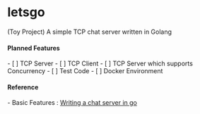 <h1>letsgo</h2>
(Toy Project) A simple TCP chat server written in Golang

<h4>Planned Features</h4>
- [ ] TCP Server
- [ ] TCP Client
- [ ] TCP Server which supports Concurrency
- [ ] Test Code
- [ ] Docker Environment

<h4>Reference</h4>
- Basic Features : <a href="https://medium.com/@nqbao/writing-a-chat-server-in-go-3b61ccc2a8ed">Writing a chat server in go</a>